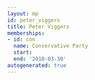 ```yaml
---
layout: mp
id: peter_viggers
title: Peter Viggers
memberships:
- id: con
  name: Conservative Party
  start: 
  end: '2010-03-30'
autogenerated: true
---
```

